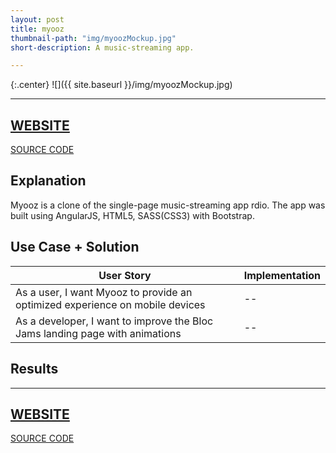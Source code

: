 ```yaml
---
layout: post
title: myooz
thumbnail-path: "img/myoozMockup.jpg"
short-description: A music-streaming app.

---
```


{:.center}
![]({{ site.baseurl }}/img/myoozMockup.jpg)

---
[WEBSITE](http://myooz.herokuapp.com/ "Website")
---
[SOURCE CODE](https://github.com/jessappeldoorn/pulse-and-pause "Code")

## Explanation

Myooz is a clone of the single-page music-streaming app rdio. The app was built using AngularJS, HTML5, SASS(CSS3) with Bootstrap.

## Use Case + Solution
 
User Story      | Implementation
------------- | -------------
As a user, I want Myooz to provide an optimized experience on mobile devices  | --
As a developer, I want to improve the Bloc Jams landing page with animations  | --
   
## Results

---
[WEBSITE](http://myooz.herokuapp.com/ "Website")
---
[SOURCE CODE](https://github.com/jessappeldoorn/pulse-and-pause "Code")

 

